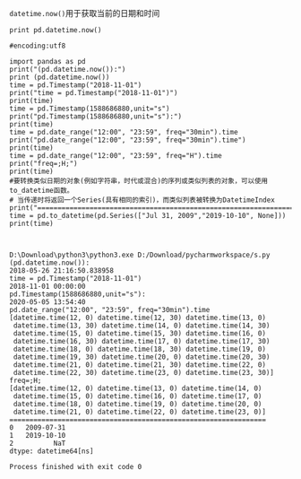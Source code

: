 `datetime.now()`用于获取当前的日期和时间

`print pd.datetime.now()`

    
    
    #encoding:utf8
    
    import pandas as pd
    print("(pd.datetime.now()):")
    print (pd.datetime.now())
    time = pd.Timestamp("2018-11-01")
    print("time = pd.Timestamp("2018-11-01")")
    print(time)
    time = pd.Timestamp(1588686880,unit="s")
    print("pd.Timestamp(1588686880,unit="s"):")
    print(time)
    time = pd.date_range("12:00", "23:59", freq="30min").time
    print("pd.date_range("12:00", "23:59", freq="30min").time")
    print(time)
    time = pd.date_range("12:00", "23:59", freq="H").time
    print("freq=;H;")
    print(time)
    #要转换类似日期的对象(例如字符串，时代或混合)的序列或类似列表的对象，可以使用to_datetime函数。
    # 当传递时将返回一个Series(具有相同的索引)，而类似列表被转换为DatetimeIndex
    print("================================================================")
    time = pd.to_datetime(pd.Series(["Jul 31, 2009","2019-10-10", None]))
    print(time)
    
    
    
    D:\Download\python3\python3.exe D:/Download/pycharmworkspace/s.py
    (pd.datetime.now()):
    2018-05-26 21:16:50.838958
    time = pd.Timestamp("2018-11-01")
    2018-11-01 00:00:00
    pd.Timestamp(1588686880,unit="s"):
    2020-05-05 13:54:40
    pd.date_range("12:00", "23:59", freq="30min").time
    [datetime.time(12, 0) datetime.time(12, 30) datetime.time(13, 0)
     datetime.time(13, 30) datetime.time(14, 0) datetime.time(14, 30)
     datetime.time(15, 0) datetime.time(15, 30) datetime.time(16, 0)
     datetime.time(16, 30) datetime.time(17, 0) datetime.time(17, 30)
     datetime.time(18, 0) datetime.time(18, 30) datetime.time(19, 0)
     datetime.time(19, 30) datetime.time(20, 0) datetime.time(20, 30)
     datetime.time(21, 0) datetime.time(21, 30) datetime.time(22, 0)
     datetime.time(22, 30) datetime.time(23, 0) datetime.time(23, 30)]
    freq=;H;
    [datetime.time(12, 0) datetime.time(13, 0) datetime.time(14, 0)
     datetime.time(15, 0) datetime.time(16, 0) datetime.time(17, 0)
     datetime.time(18, 0) datetime.time(19, 0) datetime.time(20, 0)
     datetime.time(21, 0) datetime.time(22, 0) datetime.time(23, 0)]
    ================================================================
    0   2009-07-31
    1   2019-10-10
    2          NaT
    dtype: datetime64[ns]
    
    Process finished with exit code 0

